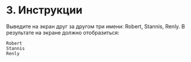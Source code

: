 # 3. Инструкции

Выведите на экран друг за другом три имени: Robert, Stannis, Renly. В результате на экране должно отобразиться:

```
Robert
Stannis
Renly
```